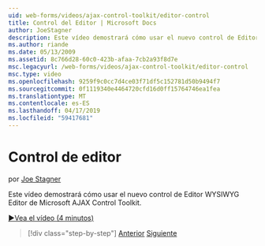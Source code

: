 ```yaml
---
uid: web-forms/videos/ajax-control-toolkit/editor-control
title: Control del Editor | Microsoft Docs
author: JoeStagner
description: Este vídeo demostrará cómo usar el nuevo control de Editor WYSIWYG Editor de Microsoft AJAX Control Toolkit.
ms.author: riande
ms.date: 05/13/2009
ms.assetid: 8c766d28-60c0-423b-afaa-7cb2a93f8d7e
msc.legacyurl: /web-forms/videos/ajax-control-toolkit/editor-control
msc.type: video
ms.openlocfilehash: 9259f9c0cc7d4ce03f71df5c152781d50b9494f7
ms.sourcegitcommit: 0f1119340e4464720cfd16d0ff15764746ea1fea
ms.translationtype: MT
ms.contentlocale: es-ES
ms.lasthandoff: 04/17/2019
ms.locfileid: "59417681"
---
```

# <a name="editor-control"></a>Control de editor

por [Joe Stagner](https://github.com/JoeStagner)

Este vídeo demostrará cómo usar el nuevo control de Editor WYSIWYG Editor de Microsoft AJAX Control Toolkit.

[&#9654;Vea el vídeo (4 minutos)](https://channel9.msdn.com/Blogs/ASP-NET-Site-Videos/editor-control)

> [!div class="step-by-step"]
> [Anterior](combo-box.md)
> [Siguiente](editor-control-custom.md)

